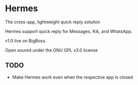 Hermes
===========

The cross-app, lightweight quick reply solution

Hermes support quick reply for Messages, Kik, and WhatsApp.

v1.0 live on BigBoss.

Open soured under the GNU GPL v3.0 license

TODO
------------

* Make Hermes work even when the respective app is closed
